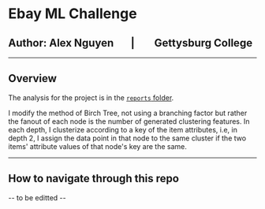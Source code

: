 <h1>Ebay ML Challenge</h1>

<h2>Author: Alex Nguyen &nbsp;&nbsp;&nbsp;&nbsp;&nbsp;&nbsp;| &nbsp;&nbsp;&nbsp;&nbsp;&nbsp;&nbsp; Gettysburg College</h2>

-----------

<h2>Overview</h2>

The analysis for the project is in the [`reports` folder](./reports/).

I modify the method of Birch Tree, not using a branching factor but rather the fanout of each node is the number of generated clustering features. In each depth, I clusterize according to a key of the item attributes, i.e, in depth 2, I assign the data point in that node to the same cluster if the two items' attribute values of that node's key are the same.

-----------

<h2>How to navigate through this repo</h2>

-- to be editted --
